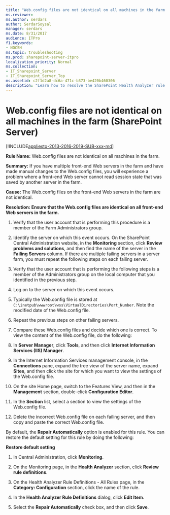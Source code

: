 ```yaml
---
title: "Web.config files are not identical on all machines in the farm (SharePoint Server)"
ms.reviewer: 
ms.author: serdars
author: SerdarSoysal
manager: serdars
ms.date: 8/31/2017
audience: ITPro
f1.keywords:
- NOCSH
ms.topic: troubleshooting
ms.prod: sharepoint-server-itpro
localization_priority: Normal
ms.collection:
- IT_Sharepoint_Server
- IT_Sharepoint_Server_Top
ms.assetid: c2f1d2a8-dc6a-471c-b373-be420b460306
description: "Learn how to resolve the SharePoint Health Analyzer rule: Web.config files are not identical on all machines in the farm, for SharePoint Server."
---
```


# Web.config files are not identical on all machines in the farm (SharePoint Server)

[!INCLUDE[appliesto-2013-2016-2019-SUB-xxx-md](../includes/appliesto-2013-2016-2019-SUB-xxx-md.md)] 
  
 **Rule Name:** Web.config files are not identical on all machines in the farm. 
  
 **Summary:** If you have multiple front-end Web servers in the farm and have made manual changes to the Web.config files, you will experience a problem where a front-end Web server cannot read session state that was saved by another server in the farm. 
  
 **Cause:** The Web.config files on the front-end Web servers in the farm are not identical. 
  
 **Resolution: Ensure that the Web.config files are identical on all front-end Web servers in the farm.**
  
1. Verify that the user account that is performing this procedure is a member of the Farm Administrators group.
    
2. Identify the server on which this event occurs. On the SharePoint Central Administration website, in the **Monitoring** section, click **Review problems and solutions**, and then find the name of the server in the **Failing Servers** column. If there are multiple failing servers in a server farm, you must repeat the following steps on each failing server. 
    
3. Verify that the user account that is performing the following steps is a member of the Administrators group on the local computer that you identified in the previous step.
    
4. Log on to the server on which this event occurs.
    
5. Typically the Web.config file is stored at  `C:\inetpub\wwwroot\wss\VirtualDirectories\Port_Number`. Note the modified date of the Web.config file.
    
6. Repeat the previous steps on other failing servers.
    
7. Compare these Web.config files and decide which one is correct. To view the content of the Web.config file, do the following:
    
1. In **Server Manager**, click **Tools**, and then click **Internet Information Services (IIS) Manager**.
    
2. In the Internet Information Services management console, in the **Connections** pane, expand the tree view of the server name, expand **Sites**, and then click the site for which you want to view the settings of the Web.config file.
    
3. On the site Home page, switch to the Features View, and then in the **Management** section, double-click **Configuration Editor**.
    
4. In the **Section** list, select a section to view the settings of the Web.config file. 
    
8. Delete the incorrect Web.config file on each failing server, and then copy and paste the correct Web.config file.
    
By default, the **Repair Automatically** option is enabled for this rule. You can restore the default setting for this rule by doing the following: 
  
 **Restore default setting**
  
1. In Central Administration, click **Monitoring**.
    
2. On the Monitoring page, in the **Health Analyzer** section, click **Review rule definitions**.
    
3. On the Health Analyzer Rule Definitions - All Rules page, in the **Category: Configuration** section, click the name of the rule. 
    
4. In the **Health Analyzer Rule Definitions** dialog, click **Edit Item**.
    
5. Select the **Repair Automatically** check box, and then click **Save**.
    

